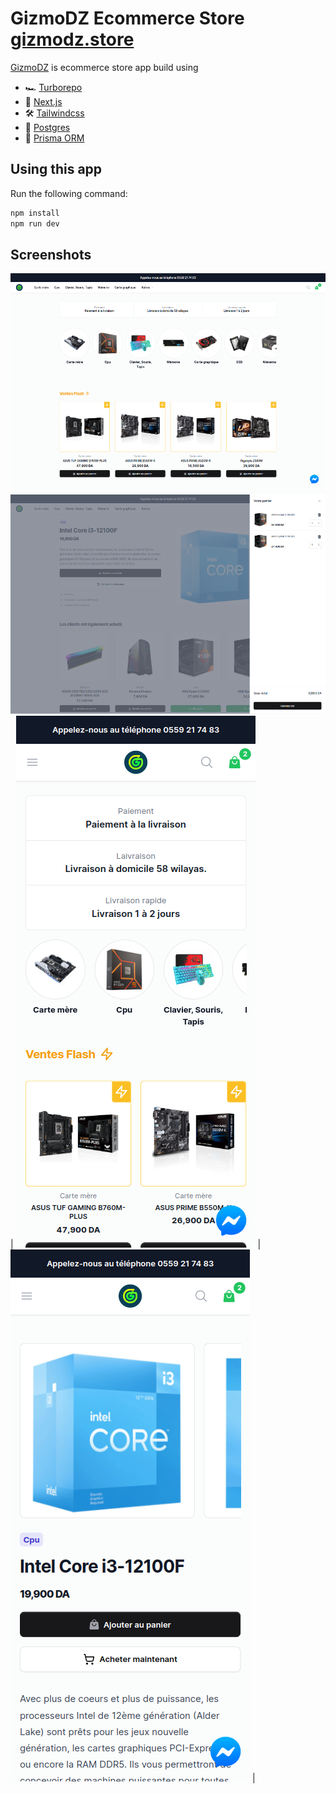 # GizmoDZ Ecommerce Store [gizmodz.store](https://gizmodz.store)

[GizmoDZ](https://gizmodz.store) is ecommerce store app build using

- 🏎 [Turborepo](https://turbo.build/repo)
- 🚀 [Next.js](https://nextjs.org/)
- 🛠 [Tailwindcss](https://tailwindcss.com/)
- 📖 [Postgres](https://www.postgresql.org/)
- 📖 [Prisma ORM](https://www.prisma.io/)

## Using this app

Run the following command:

```sh
npm install
npm run dev
```

## Screenshots

![ Desktop ](/_screenshots/desktop-home.png)
![ Desktop ](/_screenshots/desktop-cart.png)
| ![ Mobile ](/_screenshots/mobile-home.png 'Title') | ![ Mobile ](/_screenshots/mobile-product.png 'Title') |
